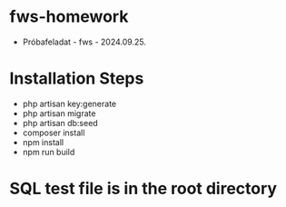 # fws-homework
* Próbafeladat - fws - 2024.09.25.

# Installation Steps
* php artisan key:generate
* php artisan migrate
* php artisan db:seed
* composer install
* npm install
* npm run build

# SQL test file is in the root directory

